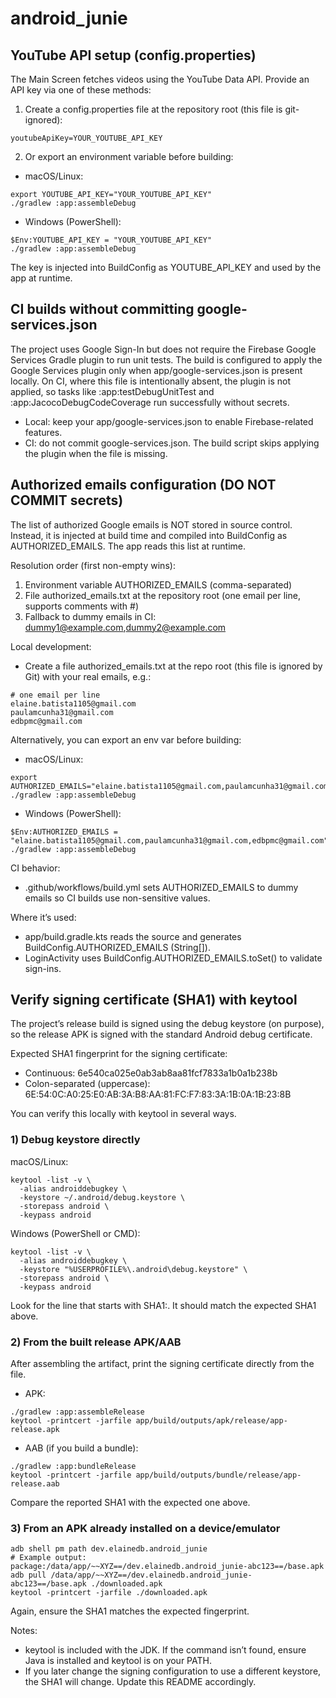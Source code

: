# android_junie

## YouTube API setup (config.properties)

The Main Screen fetches videos using the YouTube Data API. Provide an API key via one of these methods:

1) Create a config.properties file at the repository root (this file is git-ignored):

```
youtubeApiKey=YOUR_YOUTUBE_API_KEY
```

2) Or export an environment variable before building:

- macOS/Linux:
```
export YOUTUBE_API_KEY="YOUR_YOUTUBE_API_KEY"
./gradlew :app:assembleDebug
```
- Windows (PowerShell):
```
$Env:YOUTUBE_API_KEY = "YOUR_YOUTUBE_API_KEY"
./gradlew :app:assembleDebug
```

The key is injected into BuildConfig as YOUTUBE_API_KEY and used by the app at runtime.

## CI builds without committing google-services.json

The project uses Google Sign-In but does not require the Firebase Google Services Gradle plugin to run unit tests. The build is configured to apply the Google Services plugin only when app/google-services.json is present locally. On CI, where this file is intentionally absent, the plugin is not applied, so tasks like :app:testDebugUnitTest and :app:JacocoDebugCodeCoverage run successfully without secrets.

- Local: keep your app/google-services.json to enable Firebase-related features.
- CI: do not commit google-services.json. The build script skips applying the plugin when the file is missing.

## Authorized emails configuration (DO NOT COMMIT secrets)

The list of authorized Google emails is NOT stored in source control. Instead, it is injected at build time and compiled into BuildConfig as AUTHORIZED_EMAILS. The app reads this list at runtime.

Resolution order (first non-empty wins):
1) Environment variable AUTHORIZED_EMAILS (comma-separated)
2) File authorized_emails.txt at the repository root (one email per line, supports comments with #)
3) Fallback to dummy emails in CI: dummy1@example.com,dummy2@example.com

Local development:
- Create a file authorized_emails.txt at the repo root (this file is ignored by Git) with your real emails, e.g.:

```
# one email per line
elaine.batista1105@gmail.com
paulamcunha31@gmail.com
edbpmc@gmail.com
```

Alternatively, you can export an env var before building:
- macOS/Linux:
```
export AUTHORIZED_EMAILS="elaine.batista1105@gmail.com,paulamcunha31@gmail.com,edbpmc@gmail.com"
./gradlew :app:assembleDebug
```
- Windows (PowerShell):
```
$Env:AUTHORIZED_EMAILS = "elaine.batista1105@gmail.com,paulamcunha31@gmail.com,edbpmc@gmail.com"
./gradlew :app:assembleDebug
```

CI behavior:
- .github/workflows/build.yml sets AUTHORIZED_EMAILS to dummy emails so CI builds use non-sensitive values.

Where it’s used:
- app/build.gradle.kts reads the source and generates BuildConfig.AUTHORIZED_EMAILS (String[]).
- LoginActivity uses BuildConfig.AUTHORIZED_EMAILS.toSet() to validate sign-ins.

## Verify signing certificate (SHA1) with keytool

The project’s release build is signed using the debug keystore (on purpose), so the release APK is signed with the standard Android debug certificate.

Expected SHA1 fingerprint for the signing certificate:
- Continuous: 6e540ca025e0ab3ab8aa81fcf7833a1b0a1b238b
- Colon-separated (uppercase): 6E:54:0C:A0:25:E0:AB:3A:B8:AA:81:FC:F7:83:3A:1B:0A:1B:23:8B

You can verify this locally with keytool in several ways.

### 1) Debug keystore directly

macOS/Linux:

```
keytool -list -v \
  -alias androiddebugkey \
  -keystore ~/.android/debug.keystore \
  -storepass android \
  -keypass android
```

Windows (PowerShell or CMD):

```
keytool -list -v \
  -alias androiddebugkey \
  -keystore "%USERPROFILE%\.android\debug.keystore" \
  -storepass android \
  -keypass android
```

Look for the line that starts with SHA1:. It should match the expected SHA1 above.

### 2) From the built release APK/AAB

After assembling the artifact, print the signing certificate directly from the file.

- APK:
```
./gradlew :app:assembleRelease
keytool -printcert -jarfile app/build/outputs/apk/release/app-release.apk
```

- AAB (if you build a bundle):
```
./gradlew :app:bundleRelease
keytool -printcert -jarfile app/build/outputs/bundle/release/app-release.aab
```

Compare the reported SHA1 with the expected one above.

### 3) From an APK already installed on a device/emulator

```
adb shell pm path dev.elainedb.android_junie
# Example output: package:/data/app/~~XYZ==/dev.elainedb.android_junie-abc123==/base.apk
adb pull /data/app/~~XYZ==/dev.elainedb.android_junie-abc123==/base.apk ./downloaded.apk
keytool -printcert -jarfile ./downloaded.apk
```

Again, ensure the SHA1 matches the expected fingerprint.

Notes:
- keytool is included with the JDK. If the command isn’t found, ensure Java is installed and keytool is on your PATH.
- If you later change the signing configuration to use a different keystore, the SHA1 will change. Update this README accordingly.